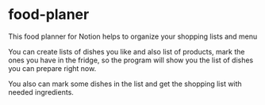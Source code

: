 # food-planer
This food planner for Notion helps to organize your shopping lists and menu

You can create lists of dishes you like and also list of products, mark the ones you have in the fridge, so the program will show you the list of dishes you can prepare right now.

You also can mark some dishes in the list and get the shopping list with needed ingredients.

